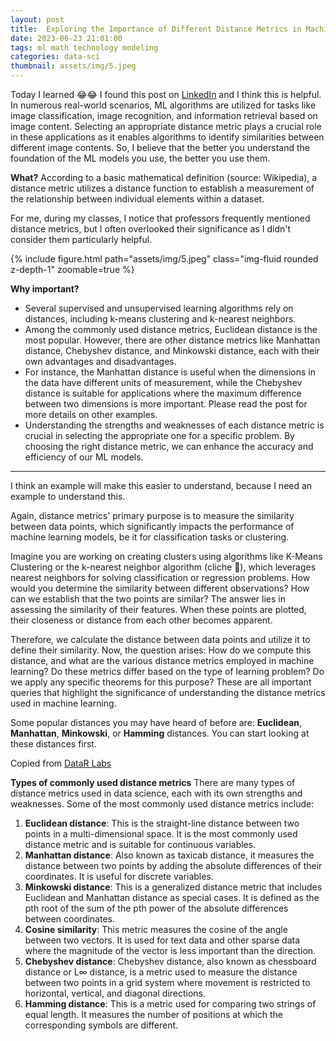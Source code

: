```yaml
---
layout: post
title:  Exploring the Importance of Different Distance Metrics in Machine Learning
date: 2023-06-23 21:01:00
tags: ml math technology modeling
categories: data-sci
thumbnail: assets/img/5.jpeg
---
```

Today I learned 😂😂 I found this post on [LinkedIn](https://www.linkedin.com/posts/mehdihamedi_distances-machinelearning-distances-activity-7077582759099027457-Q4eh/) and I think this is helpful. In numerous real-world scenarios, ML algorithms are utilized for tasks like image classification, image recognition, and information retrieval based on image content. Selecting an appropriate distance metric plays a crucial role in these applications as it enables algorithms to identify similarities between different image contents. So, I believe that the better you understand the foundation of the ML models you use, the better you use them.

**What?** According to a basic mathematical definition (source: Wikipedia), a distance metric utilizes a distance function to establish a measurement of the relationship between individual elements within a dataset.

For me, during my classes, I notice that professors frequently mentioned distance metrics, but I often overlooked their significance as I didn't consider them particularly helpful.

<div class="row mt-3">
    <div class="col-sm mt-3 mt-md-0">
        {% include figure.html path="assets/img/5.jpeg" class="img-fluid rounded z-depth-1" zoomable=true %}
    </div>
</div>

**Why important?**
- Several supervised and unsupervised learning algorithms rely on distances, including k-means clustering and k-nearest neighbors.
- Among the commonly used distance metrics, Euclidean distance is the most popular. However, there are other distance metrics like Manhattan distance, Chebyshev distance, and Minkowski distance, each with their own advantages and disadvantages.
- For instance, the Manhattan distance is useful when the dimensions in the data have different units of measurement, while the Chebyshev distance is suitable for applications where the maximum difference between two dimensions is more important. Please read the post for more details on other examples.
- Understanding the strengths and weaknesses of each distance metric is crucial in selecting the appropriate one for a specific problem. By choosing the right distance metric, we can enhance the accuracy and efficiency of our ML models.

---
I think an example will make this easier to understand, because I need an example to understand this.

Again, distance metrics' primary purpose is to measure the similarity between data points, which significantly impacts the performance of machine learning models, be it for classification tasks or clustering.

Imagine you are working on creating clusters using algorithms like K-Means Clustering or the k-nearest neighbor algorithm (cliche 🤭), which leverages nearest neighbors for solving classification or regression problems. How would you determine the similarity between different observations? How can we establish that the two points are similar? The answer lies in assessing the similarity of their features. When these points are plotted, their closeness or distance from each other becomes apparent.

Therefore, we calculate the distance between data points and utilize it to define their similarity. Now, the question arises: How do we compute this distance, and what are the various distance metrics employed in machine learning? Do these metrics differ based on the type of learning problem? Do we apply any specific theorems for this purpose? These are all important queries that highlight the significance of understanding the distance metrics used in machine learning.

Some popular distances you may have heard of before are: **Euclidean**, **Manhattan**, **Minkowski**, or **Hamming** distances. You can start looking at these distances first.

Copied from [DataR Labs](https://www.datarlabs.com/post/measuring-the-unmeasurable-the-power-of-distance-metrics-in-data-science)

**Types of commonly used distance metrics**
There are many types of distance metrics used in data science, each with its own strengths and weaknesses. Some of the most commonly used distance metrics include:
1. **Euclidean distance**: This is the straight-line distance between two points in a multi-dimensional space. It is the most commonly used distance metric and is suitable for continuous variables.
2. **Manhattan distance**: Also known as taxicab distance, it measures the distance between two points by adding the absolute differences of their coordinates. It is useful for discrete variables. 
3. **Minkowski distance**: This is a generalized distance metric that includes Euclidean and Manhattan distance as special cases. It is defined as the pth root of the sum of the pth power of the absolute differences between coordinates. 
4. **Cosine similarity**: This metric measures the cosine of the angle between two vectors. It is used for text data and other sparse data where the magnitude of the vector is less important than the direction. 
5. **Chebyshev distance**: Chebyshev distance, also known as chessboard distance or L∞ distance, is a metric used to measure the distance between two points in a grid system where movement is restricted to horizontal, vertical, and diagonal directions. 
6. **Hamming distance**: This is a metric used for comparing two strings of equal length. It measures the number of positions at which the corresponding symbols are different.
